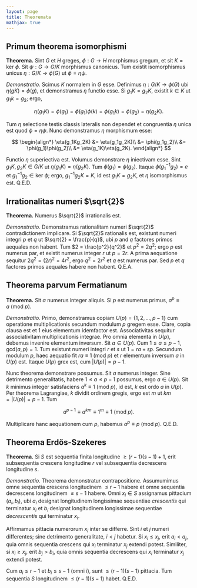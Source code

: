 ```yaml
---
layout: page
title: Theoremata
mathjax: true
---
```


## Primum theorema isomorphismi

__Theorema.__ Sint $G$ et $H$ greges, $\phi : G \rightarrow H$ morphismus gregum, et sit $K = \text{ker}\ \phi$. Sit $\psi : G \rightarrow G/K$ morphismus canonicus. Tum existit isomorphismus unicus $\eta : G/K \rightarrow \phi(G)$ ut $\phi = \eta\psi$.

_Demonstratio._ Scimus $K$ normalem in $G$ esse. Definimus $\eta : G/K \rightarrow \phi(G)$ ubi $\eta(gK)=\phi(g)$, et demonstramus $\eta$ functio esse. Si $g_1K = g_2K$, existit $k\in K$ ut $g_1k = g_2$; ergo,

$$\eta(g_1 K) = \phi(g_1) = \phi(g_1)\phi(k) = \phi(g_1k) = \phi(g_2) = \eta(g_2K).$$

Tum $\eta$ selectione testis classis lateralis non dependet et congruentia $\eta$ unica est quod $\phi = \eta\psi$. Nunc demonstramus $\eta$ morphismum esse:

$$
\begin{align*}
    \eta(g_1Kg_2K) &= \eta(g_1g_2K)\\
    &= \phi(g_1g_2)\\
    &= \phi(g_1)\phi(g_2)\\
    &= \eta(g_1K)\eta(g_2K).
\end{align*}
$$

Functio $\eta$ superiectiva est. Volumus demonstrare $\eta$ iniectivam esse. Sint $g_1K,g_2K\in G/K$ ut $\eta(g_1K)=\eta(g_2K)$. Tum $\phi(g_1)=\phi(g_2)$. Itaque $\phi(g_1^{-1}g_2) = e$ et $g_1^{-1}g_2\in \text{ker}\ \phi$; ergo, $g_1^{-1}g_2K = K$, id est $g_1K=g_2K$, et $\eta$ isomorphismus est. Q.E.D.


## Irrationalitas numeri $\sqrt{2}$

__Theorema.__ Numerus $\sqrt{2}$ irrationalis est.

_Demonstratio._ Demonstramus rationalitam numeri $\sqrt{2}$ contradictionem implicare. Si $\sqrt{2}$ rationalis est, existunt numeri integri $p$ et $q$ ut $\sqrt{2} = \frac{p}{q}$, ubi $p$ and $q$ factores primos aequales non habent. Tum $2 = \frac{p^2}{q^2}$ et $p^2=2q^2$; ergo $p$ est numerus par, et existit numerus integer $r$ ut $p=2r$. A prima aequatione sequitur $2q^2 = (2r)^2 = 4r^2$, ergo $q^2 = 2r^2$ et $q$ est numerus par. Sed $p$ et $q$ factores primos aequales habere non habent. Q.E.A.

## Theorema parvum Fermatianum

__Theorema.__ Sit $a$ numerus integer aliquis. Si $p$ est numerus primus, $a^p \equiv a\ (\text{mod}\ p)$.

_Demonstratio._ Primo, demonstramus copiam $U(p)=\{1, 2, \ldots , p-1\}$ cum operatione multiplicationis secundum modulum $p$ gregem esse. Clare, copia clausa est et $1$ eius elementum idemfactor est. Associativitas sequitur associativitam multiplicationis integrae. Pro omnia elementa in $U(p)$, debemus invenire elementum inversum. Sit $a\in U(p)$. Cum $1 \leq a \leq p-1$, $\text{gcd}(a, p) = 1$. Tum existunt numeri integri $r$ et $s$ ut $1 = ra + sp$. Secundum modulum $p$, haec aequatio fit $ra \equiv 1\ (\text{mod}\ p)$ et $r$ elementum inversum $a$ in $U(p)$ est. Itaque $U(p)$ grex est, cum $\lvert U(p)\rvert=p-1$.

Nunc theorema demonstrare possumus. Sit $a$ numerus integer. Sine detrimento generalitatis, habere $1 \leq a \leq p-1$ possumus, ergo $a\in U(p)$. Sit $k$ minimus integer satisfaciens $a^k \equiv 1\ (\text{mod}\ p)$, id est, $k$ est ordo $a$ in $U(p)$. Per theorema Lagrangiae, $k$ dividit ordinem gregis, ergo est $m$ ut $km = \lvert U(p)\rvert = p - 1$. Tum

$$a^{p-1} \equiv a^{km} \equiv 1^m \equiv 1\ (\text{mod}\ p).$$

Multiplicare hanc aequationem cum $p$, habemus $a^p \equiv p\ (\text{mod}\ p)$. Q.E.D.

## Theorema Erdős-Szekeres

__Theorema.__ Si $S$ est sequentia finita longitudine $\geq (r-1)(s-1)+1$, erit subsequentia crescens longitudine $r$ vel subsequentia decrescens longitudine $s$.

_Demonstratio._ Theorema demonstratur contrapositione. Assumumimus omne sequentia crescens longitudinem $\leq r-1$ habere et omne sequentia decrescens longitudinem $\leq s-1$ habere. Omni $x_i\in S$ assignamus pittacium $(a_i, b_i)$, ubi $a_i$ designat longitudinem longissimae sequentiae _crescentis_ qui terminatur $x_i$ et $b_i$ designat longitudinem longissimae sequentiae _decrescentis_ qui terminatur $x_i$.

Affirmamus pittacia numerorum $x_i$ inter se differre. Sint $i$ et $j$ numeri differentes; sine detrimento generalitate, $i < j$ habetur. Si $x_i\leq x_j$, erit $a_i < a_j$, quia omnis sequentia crescens qui $x_i$ terminatur $x_j$ extendi potest. Similiter, si $x_i\geq x_j$, erit $b_j > b_i$, quia omnis sequentia decrescens qui $x_i$ terminatur $x_j$ extendi potest.

Cum $a_i\leq r-1$ et $b_i\leq s-1$ (omni $i$), sunt $\leq (r-1)(s-1)$ pittacia. Tum sequentia $S$ longitudinem $\leq (r-1)(s-1)$ habet. Q.E.D.
